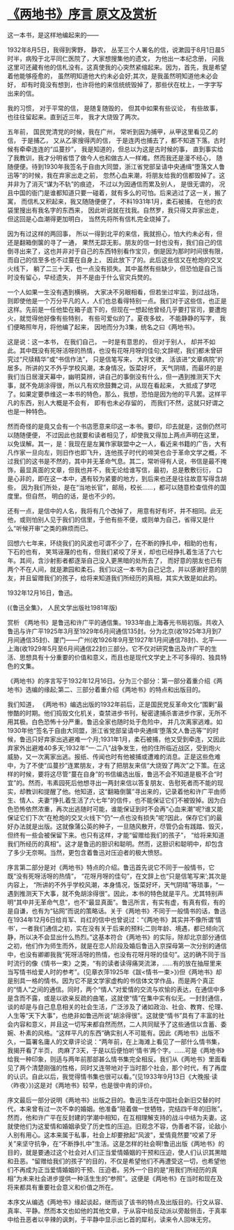 # [《两地书》序言 原文及赏析](https://www.vrrw.net/wx/14481.html)

这一本书，是这样地编起来的——

1932年8月5日，我得到霁野， 静农， 丛芜三个人署名的信，说漱园于8月1日晨5时半，病殁于北平同仁医院了，大家想搜集他的遗文， 为他出一本纪念册， 问我这里可还藏有他的信札没有。这真使我的心突然紧缩起来。因为，首先，我是希望着他能够痊愈的， 虽然明知道他大约未必会好;其次，是我虽然明知道他未必会好， 却有时竟没有想到，也许将他的来信统统毁掉了，那些伏在枕上，一字字写出来的信。

我的习惯， 对于平常的信， 是随复随毁的， 但其中如果有些议论， 有些故事， 也往往留起来。直到近三年， 我才大烧毁了两次。

五年前， 国民党清党的时候，我在广州， 常听到因为捕甲，从甲这里看见乙的信， 于是捕乙， 又从乙家搜得丙的信， 于是连丙也捕去了，都不知道下落。古时候有牵牵连连的“瓜蔓抄”， 我是知道的，但总以为这是古时候的事， 直到事实给了我教训，我才分明省悟了做今人也和做古人一样难。然而我还是漫不经心， 随随便便。待到1930年我签名于自由大同盟，浙江省党部呈请中央通缉“堕落文人鲁迅等”的时候，我在弃家出走之前， 忽然心血来潮，将朋友给我的信都毁掉了。这并非为了消灭“谋为不轨”的痕迹， 不过以为因通信而累及别人， 是很无谓的， 况且中国的衙门是谁都知道只要一碰着，就有多么的可怕。后来逃过了这一关，搬了寓， 而信札又积起来，我又随随便便了， 不料1931年1月，柔石被捕， 在他的衣袋里搜出有我名字的东西来， 因此听说就在找我。自然罗，我只得又弃家出走，但这回是心血潮得更加明白， 当然先将所有信札完全烧掉了。

因为有过这样的两回事， 所以一得到北平的来信，我就担心，怕大约未必有，但还是翻箱倒箧的寻了一通， 果然无踪无影。朋友的信一封也没有，我们自己的信倒寻出来了，这也并非对于自己的东西特别看作宝贝，倒是因为那时时间很有限，而自己的信至多也不过蔓在自身上， 因此放下了的。此后这些信又在枪炮的交叉火线下， 躺了二三十天，也一点没有损失。其中虽然有些缺少，但恐怕是自己当时没有留心，早经遗失， 并不是由于什么官灾兵燹的。

一个人如果一生没有遇到横祸， 大家决不另眼相看，但若坐过牢监，到过战场， 则即使他是一个万分平凡的人，人们也总看得特别一点。我们对于这些信，也正是这样。先前是一任他垫在箱子底下的，但现在一想起他曾经几乎要打官司，要遭炮火，就觉得他好像有些特别， 有些可爱似的了。夏夜多蚊， 不能静静的写字， 我们便略照年月，将他编了起来， 因地而分为3集，统名之曰《两地书》。

这是说：这一本书， 在我们自己， 一时是有意思的， 但对于别人， 却并不如此。其中既没有死呀活呀的热情，也没有花呀月呀的佳句;文辞呢，我们都未曾研究过“尺牍精华”或“书信作法”， 只是信笔写来， 大背文律， 活该进“文章病院”的居多。所讲的又不外乎学校风潮，本身情况，饭菜好坏， 天气阴晴，而最坏的是我们当日居漫天幕中，幽明莫辨，讲自己的事倒没有什么，但一遇到推测天下大事，就不免胡涂得很，所以凡有欢欣鼓舞之词，从现在看起来， 大抵成了梦呓了。如果定要恭维这一本书的特色，那么，我想，恐怕是因为他的平凡罢。这样平凡的东西，别人大概是不会有， 即有也未必存留的， 而我们不然，这就只好谓之也是一种特色。

然而奇怪的是竟又会有一个书店愿意来印这一本书。要印，印去就是，这倒仍然可以随随便便， 不过因此也就要和读者相见了，却使我又得加上两点声明在这里， 以免误解。其一，是：我现在是左翼作家联盟中之一人，看近来书籍的广告，大有凡作家一旦向左，则旧作也即飞升，连他孩子时代的啼哭也合于革命文学之概，不过我们的这书是不然的，其中并无革命气息。其二，常听得有人说，书信是最不掩饰，最显真面的文章，但我也并不，我无论给谁写信，最初，总是敷敷衍衍， 口是心非的，即在这一本中，遇有较为紧要的地方，到后来也还是往往故意写得含胡些， 因为我们所处，是在“当地长官”，邮局，校长……，都可以随意检查信件的国度里。但自然， 明白的话，是也不少的。

还有一点，是信中的人名，我将有几个改掉了， 用意有好有坏，并不相同。此无他，或则怕别人见于我们的信里，于他有些不便，或则单为自己，省得又是什么“听候开审”之类的麻烦而已。

回想六七年来，环绕我们的风波也可谓不少了，在不断的挣扎中，相助的也有， 下石的也有， 笑骂诬蔑的也有，但我们紧咬了牙关，却也已经挣扎着生活了六七年。其间，含沙射影者都逐渐自己没入更黑暗的处所去了， 而好意的朋友也已有两个不在人间，就是漱园和柔石。我们以这一本书为自己记念，并以感谢好意的朋友，并且留赠我们的孩子，给将来知道我们所经历的真相，其实大致是如此的。

1932年12月16日，鲁迅。

(《鲁迅全集》， 人民文学出版社1981年版)



赏析 《两地书》是鲁迅和许广平的通信集。1933年由上海春光书局初版。共收入鲁迅与许广平1925年3月至1929年6月间通信135封。分为北京(收1925年3月到7月间通信35封)、厦门——广州(收1926年9月至1927年1月间通信78封)、北平——上海(收1929年5月至6月间通信22封)三部分。它不仅对研究鲁迅及许广平的生活、思想具有十分重要的价值和意义，而且也是现代文学史上不可多得的、独具特色的文集。

《两地书》的序言写于1932年12月16日。分为三个部分：第一部分着重介绍《两地书》选编的缘起;第二、三部分着重介绍《两地书》的特点和出版目的。

我们知道， 《两地书》编选出版的1932年前后，正是国民党反革命文化“围剿”最惨酷的时期。他们捣毁文化机关，查禁进步书刊，秘密逮捕杀害进步作家，无所不用其极。白色恐怖十分严重。鲁迅全家也随时处于危险中， 并几次离家逃难。如1930年他“签名于自由大同盟，浙江省党部呈请中央通缉‘堕落文人鲁迅等’”的时候，鲁迅只好弃家出逃避难一个月;1931年1月，柔石被捕，他又受到牵连，又因此弃家外出避难40多天;1932年“一·二八”战争发生，他的住所临近战区，受到炮火威胁，又一次离家出逃。报纸、传闻也时有他被捕或遭难的消息。正是这些危难中，为了不使“瓜蔓抄”连累朋友，才有了把朋友来信“大烧毁了两次”之下策。在这样的时候，要将这尽管“蔓在自身”的书信编选出版，鲁迅不会不知道是极不合“时宜”的。然而，韦素园死后他想寻出一两封来信以答复朋友、告慰死者而不能的现实，却教训和提醒了他。他知道，这“翻箱倒箧”寻出来的，记录着他和许广平由师生、情人、夫妻“挣扎着生活了六七年”的信件，也不能保证它们不被毁掉。因为白色恐怖依然浓重，再次出逃随时可能，谁能保证到时不会再“心血来潮”呢?谁又能保证它们下次“在枪炮的交叉火线下”仍“一点也没有损失”呢?因此，保存它们的最好办法就是出版。这就像蒲公英的种子，一旦随风散开，尽管仍会有践踏、毁灭，但终有一些会被保留下来。也只有这样，才能“留赠给我们的孩子”， “给将来知道我们所经历的真相”。这才是鲁迅的胆识和聪明。然而，这胆识和聪明中，却包含了多少无奈啊。当然，更包含着鲁迅对压迫者的极大愤怒。

序言第二部分是对《两地书》特点的介绍。鲁迅首先说它不同于一般情书，它既“没有死呀活呀的热情”， “花呀月呀的佳句”，在文辞上也“只是信笔写来’;其次是内容上， “所讲的不外乎学校风潮，本身情况，饭菜好坏，天气阴晴”等琐事，“一遇到推测天下大事，就不免胡涂得很”。因此，本书的特色就是平凡。尤其特别声明“其中并无革命气息”，也不“最显真面”。鲁迅所言，有实有虚，有真有假，有的是自谦，也有为“钻网”而说的策略话。关于《两地书》不同于一般情书的话，鲁迅在1934年12月6日给肖军、肖红的信中也曾说过：“《两地书》其实并不像所谓‘情书’，一者我们通信之初，实在没有关于后来的预料;二则年龄、境遇，都已倾向沉静，所以决不会显出什么热烈。”这基本符合《两地书》的实际，除却北京部分通信之初，他们作为师生而外，就是在恋人阶段及婚后鲁迅入京探母第一次分别的通信中，也没有卿卿我我“死呀活呀的热情，也没有花呀月呀的佳句”。这的确不同于当时流行的像《情书一束》之类，“有的读者读得痛哭流涕，……有的放在抽屉里来当写情书给爱人时的参考”。(见章衣萍1925年《跋<情书一束>》)但《两地书》却是别具一格的情书。因为它不是文学家虚构的书信体文学作品，而是两个真正的“情人”之间的通信。同时，两个“情人”对爱情的交流与欢愉的表达，在通信中多是含而不露，或是以欲亲反疏的曲笔，这就使“情”在集中实有似无。一封封通信，谈的却是与自己息息相关的社会生活，广泛涉及了诸如政治、社会、教育、伦理、人生等“天下大事”，也绝非如鲁迅所说“胡涂得很”。这就使“情书”具有了丰富的社会内容和意义，并且这一切写来都自然而然，二人共同赋予了这些通信以含蓄、委婉、朴素的风格。“这样平凡的东西”确实别人不可能有。因此《两地书》出版不久，一篇署名庸人的文章评论说：“两年前，在上海滩上看见了一部什么情书集，我揭开看了半页， 肉麻了3天，于是以后便怕听‘情书’两个字。……可是《两地书》给我一种印象，则适与两年前那部甚么情书集完全相反。我们从《两地书》里面看见了两个清楚刚强的性格，同时又连带地对于当时那个社会，那个时代，有了再度的认识。自此以后，我觉得情书集也很可以看。”(见1933年9月13日《大晚报·读〈昨夜〉》)这是对《两地书》较早，也是很中肯的评价。

序文最后一部分说明《两地书》出版之目的。鲁迅生活在中国社会新旧交替的时代，本来曾有过一次不幸的婚姻。他准备“陪着做一世牺牲，完结四千年的旧账”。然而，他和许广平在反封建的学潮中相知，在互相理解支持的战斗中结为夫妻。这就使他们为这爱情和婚姻承受了历史性的压迫。旧观念不容，伪善者不容，论敌小人别有用心。这本来属于私事，社会上却要掀起“风波”，爱情竟然要“咬紧了牙关”来坚守抗争，在“不断挣扎中”生活。这是怎样的社会啊!鲁迅出版《两地书》的目的，就是要通过这个社会对人们正当爱情婚姻的干预和压迫，使人们认识其黑暗和丑恶。“留赠给我们的孩子”的目的，不仅是希望他们不再遭受这一切，也希望他们不再成为正当爱情婚姻的干预、压迫者。另外一个目的是“用我们所经历的真相”为未来社会进步提供一种活生生的“参照”。这便是《两地书》在当时和现在及将来都具有重要社会意义和价值之所在。

本序文从编选《两地书》缘起谈起，继而谈了该书的特点及出版目的。行文从容、真率、平静。然而本文也如他的其他文章，于从容中给反动派以旁敲侧击，于真率中给丑恶者以辛辣的讽刺，于平静中显示出匕首的犀利，读来令人回味无穷。

